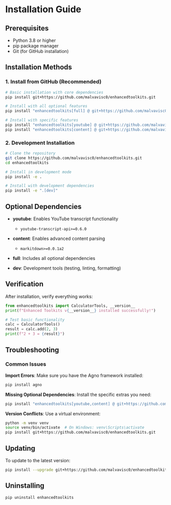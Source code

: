 # Installation Guide

## Prerequisites

- Python 3.8 or higher
- pip package manager
- Git (for GitHub installation)

## Installation Methods

### 1. Install from GitHub (Recommended)

```bash
# Basic installation with core dependencies
pip install git+https://github.com/malvavisc0/enhancedtoolkits.git

# Install with all optional features
pip install "enhancedtoolkits[full] @ git+https://github.com/malvavisc0/enhancedtoolkits.git"

# Install with specific features
pip install "enhancedtoolkits[youtube] @ git+https://github.com/malvavisc0/enhancedtoolkits.git"
pip install "enhancedtoolkits[content] @ git+https://github.com/malvavisc0/enhancedtoolkits.git"
```

### 2. Development Installation

```bash
# Clone the repository
git clone https://github.com/malvavisc0/enhancedtoolkits.git
cd enhancedtoolkits

# Install in development mode
pip install -e .

# Install with development dependencies
pip install -e ".[dev]"
```

## Optional Dependencies

- **youtube**: Enables YouTube transcript functionality
  - `youtube-transcript-api>=0.6.0`

- **content**: Enables advanced content parsing
  - `markitdown>=0.0.1a2`

- **full**: Includes all optional dependencies

- **dev**: Development tools (testing, linting, formatting)

## Verification

After installation, verify everything works:

```python
from enhancedtoolkits import CalculatorTools, __version__
print(f"Enhanced Toolkits v{__version__} installed successfully!")

# Test basic functionality
calc = CalculatorTools()
result = calc.add(2, 3)
print(f"2 + 3 = {result}")
```

## Troubleshooting

### Common Issues

**Import Errors**: Make sure you have the Agno framework installed:

```bash
pip install agno
```

**Missing Optional Dependencies**: Install the specific extras you need:

```bash
pip install "enhancedtoolkits[youtube,content] @ git+https://github.com/malvavisc0/enhancedtoolkits.git"
```

**Version Conflicts**: Use a virtual environment:

```bash
python -m venv venv
source venv/bin/activate  # On Windows: venv\Scripts\activate
pip install git+https://github.com/malvavisc0/enhancedtoolkits.git
```

## Updating

To update to the latest version:

```bash
pip install --upgrade git+https://github.com/malvavisc0/enhancedtoolkits.git
```

## Uninstalling

```bash
pip uninstall enhancedtoolkits
```
